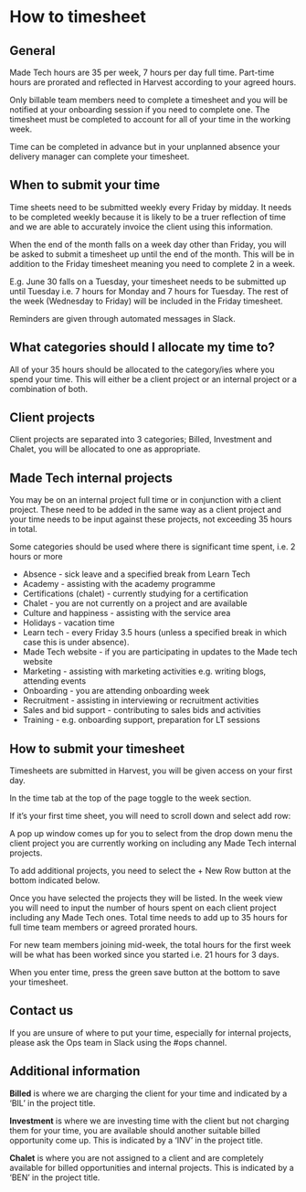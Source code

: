 # How to timesheet

## General

Made Tech hours are 35 per week, 7 hours per day full time. Part-time hours are prorated and reflected in Harvest according to your agreed hours. 

Only billable team members need to complete a timesheet and you will be notified at your onboarding session if you need to complete one. The timesheet must be completed to account for all of your time in the working week. 

Time can be completed in advance but in your unplanned absence your delivery manager can complete your timesheet. 

## When to submit your time

Time sheets need to be submitted weekly every Friday by midday. It needs to be completed weekly because it is likely to be a truer reflection of time and we are able to accurately invoice the client using this information.
 
When the end of the month falls on a week day other than Friday, you will be asked to submit a timesheet up until the end of the month. This will be in addition to the Friday timesheet meaning you need to complete 2 in a week. 

E.g. June 30 falls on a Tuesday, your timesheet needs to be submitted up until Tuesday i.e. 7 hours for Monday and 7 hours for Tuesday. The rest of the week (Wednesday to Friday) will be included in the Friday timesheet. 

Reminders are given through automated messages in Slack. 

## What categories should I allocate my time to?

All of your 35 hours should be allocated to the category/ies where you spend your time. This will either be a client project or an internal project or a combination of both.

## Client projects

Client projects are separated into 3 categories; Billed, Investment and Chalet, you will be allocated to one as appropriate. 

## Made Tech internal projects


You may be on an internal project full time or in conjunction with a client project. These need to be added in the same way as a client project and your time needs to be input against these projects, not exceeding 35 hours in total. 

Some categories should be used where there is significant time spent, i.e. 2 hours or more

* Absence - sick leave and a specified break from Learn Tech
* Academy - assisting with the academy programme
* Certifications (chalet) - currently studying for a certification
* Chalet - you are not currently on a project and are available
* Culture and happiness - assisting with the service area
* Holidays - vacation time
* Learn tech - every Friday 3.5 hours (unless a specified break in which case this is under absence). 
* Made Tech website - if you are participating in updates to the Made tech website
* Marketing - assisting with marketing activities e.g. writing blogs, attending events
* Onboarding - you are attending onboarding week
* Recruitment - assisting in interviewing or recruitment activities
* Sales and bid support - contributing to sales bids and activities
* Training - e.g. onboarding support, preparation for LT sessions


## How to submit your timesheet

Timesheets are submitted in Harvest, you will be given access on your first day. 

In the time tab at the top of the page toggle to the week section. 

If it’s your first time sheet, you will need to scroll down and select add row:


A pop up window comes up for you to select from the drop down menu the client project you are currently working on including any Made Tech internal projects.

To add additional projects, you need to select the + New Row button at the bottom indicated below. 



Once you have selected the projects they will be listed. In the week view you will need to input the number of hours spent on each client project including any Made Tech ones. Total time needs to add up to 35 hours for full time team members or agreed prorated hours.

For new team members joining mid-week, the total hours for the first week will be what has been worked since you started i.e. 21 hours for 3 days. 

When you enter time, press the green save button at the bottom to save your timesheet. 


## Contact us

If you are unsure of where to put your time, especially for internal projects, please ask the Ops team in Slack using the #ops channel.



## Additional information

**Billed** is where we are charging the client for your time and indicated by a ‘BIL’ in the project title.

**Investment** is where we are investing time with the client but not charging them for your time, you are available should another suitable billed opportunity come up. This is indicated by a ‘INV’ in the project title. 

**Chalet** is where you are not assigned to a client and are completely available for billed opportunities and internal projects. This is indicated by a ‘BEN’ in the project title. 

